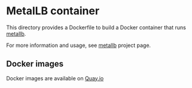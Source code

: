 MetalLB container
=================

This directory provides a Dockerfile to build a Docker container
that runs [metallb][].

For more information and usage, see [metallb][] project page.

[metallb]: https://metallb.universe.tf/

Docker images
-------------

Docker images are available on [Quay.io](https://quay.io/repository/cybozu/metallb)
